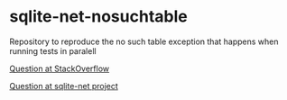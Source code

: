 # sqlite-net-nosuchtable

Repository to reproduce the no such table exception that happens when running tests in paralell

[Question at StackOverflow](https://stackoverflow.com/questions/61710146/sqlite-exception-no-such-table-when-running-multiple-tests-at-the-same-time-eith)

[Question at sqlite-net project](https://github.com/praeclarum/sqlite-net/issues/947)
